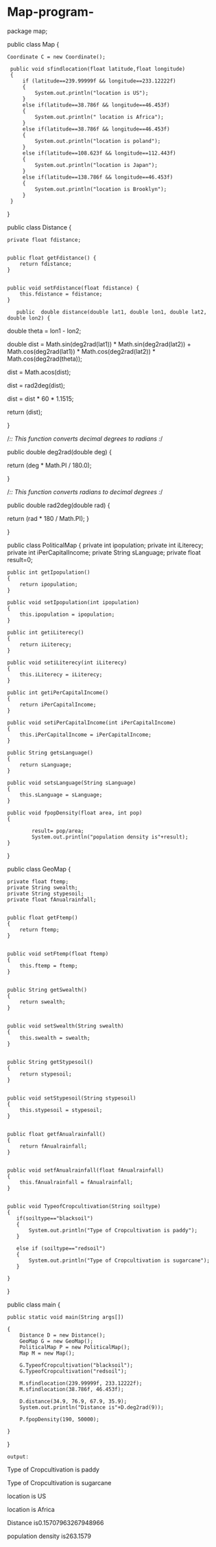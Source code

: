 # Map-program-
package map;


public class Map {
    
    Coordinate C = new Coordinate();
     
     public void sfindlocation(float latitude,float longitude)
     {
         if (latitude==239.99999f && longitude==233.12222f)
         {
             System.out.println("location is US");
         }
         else if(latitude==38.786f && longitude==46.453f)
         {
             System.out.println(" location is Africa");
         }
         else if(latitude==38.786f && longitude==46.453f)
         {
             System.out.println("location is poland");
         }
         else if(latitude==108.623f && longitude==112.443f)
         {
             System.out.println("location is Japan");
         }
         else if(latitude==138.786f && longitude==46.453f)
         {
             System.out.println("location is Brooklyn");
         }
     }
}

public class Distance {
    
    private float fdistance;

    
    public float getFdistance() {
        return fdistance;
    }

    
    public void setFdistance(float fdistance) {
        this.fdistance = fdistance;
    }
   
       public  double distance(double lat1, double lon1, double lat2, double lon2) {

  double theta = lon1 - lon2;

  double dist = Math.sin(deg2rad(lat1)) * Math.sin(deg2rad(lat2)) + Math.cos(deg2rad(lat1)) * Math.cos(deg2rad(lat2)) * Math.cos(deg2rad(theta));

  dist = Math.acos(dist);

  dist = rad2deg(dist);

  dist = dist * 60 * 1.1515;


  return (dist);

}

/*::  This function converts decimal degrees to radians             :*/

public double deg2rad(double deg) {

  return (deg * Math.PI / 180.0);

}

/*::  This function converts radians to decimal degrees             :*/

public double rad2deg(double rad) {

  return (rad * 180 / Math.PI);
  } 

}

public class PoliticalMap
{
    private int ipopulation;
    private int iLiterecy;
    private int iPerCapitalIncome;
    private String sLanguage;
    private float result=0;
    
    public int getIpopulation()
    {
        return ipopulation;
    }

    public void setIpopulation(int ipopulation)
    {
        this.ipopulation = ipopulation;
    }

    public int getiLiterecy()
    {
        return iLiterecy;
    }

    public void setiLiterecy(int iLiterecy) 
    {
        this.iLiterecy = iLiterecy;
    }

    public int getiPerCapitalIncome()
    {
        return iPerCapitalIncome;
    }

    public void setiPerCapitalIncome(int iPerCapitalIncome)
    {
        this.iPerCapitalIncome = iPerCapitalIncome;
    }

    public String getsLanguage()
    {
        return sLanguage;
    }

    public void setsLanguage(String sLanguage)
    {
        this.sLanguage = sLanguage;
    }
    
    public void fpopDensity(float area, int pop)
    {
       
            result= pop/area;
            System.out.println("population density is"+result);
    }
    
}

public class GeoMap
{

    private float ftemp;
    private String swealth;
    private String stypesoil;
    private float fAnualrainfall;

    
    public float getFtemp() 
    {
        return ftemp;
    }

    
    public void setFtemp(float ftemp) 
    {
        this.ftemp = ftemp;
    }

    
    public String getSwealth()
    {
        return swealth;
    }

    
    public void setSwealth(String swealth)
    {
        this.swealth = swealth;
    }

   
    public String getStypesoil() 
    {
        return stypesoil;
    }

    
    public void setStypesoil(String stypesoil) 
    {
        this.stypesoil = stypesoil;
    }

    
    public float getfAnualrainfall()
    {
        return fAnualrainfall;
    }

   
    public void setfAnualrainfall(float fAnualrainfall) 
    {
        this.fAnualrainfall = fAnualrainfall;
    }
    
    
    public void TypeofCropcultivation(String soiltype)
    {
       if(soiltype=="blacksoil")
       {
           System.out.println("Type of Cropcultivation is paddy");
       }
       
       else if (soiltype=="redsoil")
       {
           System.out.println("Type of Cropcultivation is sugarcane");
       }
     
    }
}

public class main
{
    
    public static void main(String args[])
    
    {
        Distance D = new Distance();
        GeoMap G = new GeoMap();
        PoliticalMap P = new PoliticalMap();
        Map M = new Map();
        
        G.TypeofCropcultivation("blacksoil");
        G.TypeofCropcultivation("redsoil");
        
        M.sfindlocation(239.99999f, 233.12222f);
        M.sfindlocation(38.786f, 46.453f);
        
        D.distance(34.9, 76.9, 67.9, 35.9);
        System.out.println("Distance is"+D.deg2rad(9));
        
        P.fpopDensity(190, 50000);
        
    }
}

    output:
    
Type of Cropcultivation is paddy

Type of Cropcultivation is sugarcane

location is US

location is Africa

Distance is0.15707963267948966

population density is263.1579

